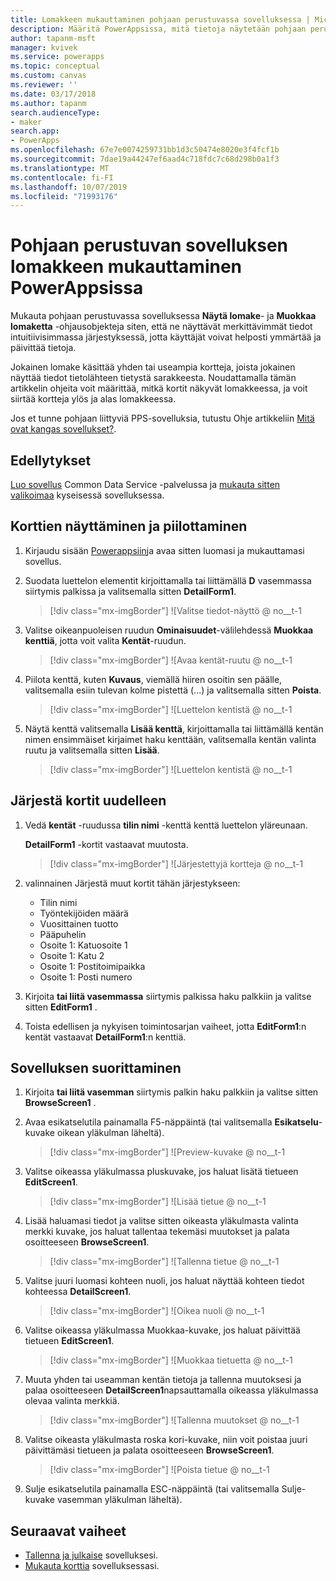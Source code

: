 ```yaml
---
title: Lomakkeen mukauttaminen pohjaan perustuvassa sovelluksessa | Microsoft Docs
description: Määritä PowerAppsissa, mitä tietoja näytetään pohjaan perustuvan sovelluksen lomakkeessa, missä järjestyksessä ne näytetään ja missä ohjausobjekteissa ne näytetään.
author: tapanm-msft
manager: kvivek
ms.service: powerapps
ms.topic: conceptual
ms.custom: canvas
ms.reviewer: ''
ms.date: 03/17/2018
ms.author: tapanm
search.audienceType:
- maker
search.app:
- PowerApps
ms.openlocfilehash: 67e7e0074259731bb1d3c50474e8020e3f4fcf1b
ms.sourcegitcommit: 7dae19a44247ef6aad4c718fdc7c68d298b0a1f3
ms.translationtype: MT
ms.contentlocale: fi-FI
ms.lasthandoff: 10/07/2019
ms.locfileid: "71993176"
---
```

# <a name="customize-a-canvas-app-form-in-powerapps"></a>Pohjaan perustuvan sovelluksen lomakkeen mukauttaminen PowerAppsissa

Mukauta pohjaan perustuvassa sovelluksessa **Näytä lomake**- ja **Muokkaa lomaketta** -ohjausobjekteja siten, että ne näyttävät merkittävimmät tiedot intuitiivisimmassa järjestyksessä, jotta käyttäjät voivat helposti ymmärtää ja päivittää tietoja.

Jokainen lomake käsittää yhden tai useampia kortteja, joista jokainen näyttää tiedot tietolähteen tietystä sarakkeesta. Noudattamalla tämän artikkelin ohjeita voit määrittää, mitkä kortit näkyvät lomakkeessa, ja voit siirtää kortteja ylös ja alas lomakkeessa.

Jos et tunne pohjaan liittyviä PPS-sovelluksia, tutustu Ohje artikkeliin [Mitä ovat kangas sovellukset?](getting-started.md).

## <a name="prerequisites"></a>Edellytykset

[Luo sovellus](data-platform-create-app.md) Common Data Service -palvelussa ja [mukauta sitten valikoimaa](customize-layout-sharepoint.md) kyseisessä sovelluksessa.

## <a name="show-and-hide-cards"></a>Korttien näyttäminen ja piilottaminen

1. Kirjaudu sisään [Powerappsiin](http://web.powerapps.com?utm_source=padocs&utm_medium=linkinadoc&utm_campaign=referralsfromdoc)ja avaa sitten luomasi ja mukauttamasi sovellus.

1. Suodata luettelon elementit kirjoittamalla tai liittämällä **D** vasemmassa siirtymis palkissa ja valitsemalla sitten **DetailForm1**.

    > [!div class="mx-imgBorder"]
    > ![Valitse tiedot-näyttö @ no__t-1

1. Valitse oikeanpuoleisen ruudun **Ominaisuudet**-välilehdessä **Muokkaa kenttiä**, jotta voit valita **Kentät**-ruudun.

    > [!div class="mx-imgBorder"]
    > ![Avaa kentät-ruutu @ no__t-1

1. Piilota kenttä, kuten **Kuvaus**, viemällä hiiren osoitin sen päälle, valitsemalla esiin tulevan kolme pistettä (...) ja valitsemalla sitten **Poista**.

    > [!div class="mx-imgBorder"]
    > ![Luettelon kentistä @ no__t-1

1. Näytä kenttä valitsemalla **Lisää kenttä**, kirjoittamalla tai liittämällä kentän nimen ensimmäiset kirjaimet haku kenttään, valitsemalla kentän valinta ruutu ja valitsemalla sitten **Lisää**.

    > [!div class="mx-imgBorder"]
    > ![Luettelon kentistä @ no__t-1

## <a name="reorder-the-cards"></a>Järjestä kortit uudelleen

1. Vedä **kentät** -ruudussa **tilin nimi** -kenttä kenttä luettelon yläreunaan.

    **DetailForm1** -kortit vastaavat muutosta.

    > [!div class="mx-imgBorder"]
    > ![Järjestettyjä kortteja @ no__t-1

1. valinnainen Järjestä muut kortit tähän järjestykseen:

    - Tilin nimi
    - Työntekijöiden määrä
    - Vuosittainen tuotto
    - Pääpuhelin
    - Osoite 1: Katuosoite 1
    - Osoite 1: Katu 2
    - Osoite 1: Postitoimipaikka
    - Osoite 1: Posti numero

1. Kirjoita **tai liitä vasemmassa** siirtymis palkissa haku palkkiin ja valitse sitten **EditForm1** .

1. Toista edellisen ja nykyisen toimintosarjan vaiheet, jotta **EditForm1**:n kentät vastaavat **DetailForm1**:n kenttiä.

## <a name="run-the-app"></a>Sovelluksen suorittaminen

1. Kirjoita **tai liitä vasemman** siirtymis palkin haku palkkiin ja valitse sitten **BrowseScreen1** .

1. Avaa esikatselutila painamalla F5-näppäintä (tai valitsemalla **Esikatselu**-kuvake oikean yläkulman läheltä).

    > [!div class="mx-imgBorder"]
    > ![Preview-kuvake @ no__t-1

1. Valitse oikeassa yläkulmassa pluskuvake, jos haluat lisätä tietueen **EditScreen1**.

    > [!div class="mx-imgBorder"]
    > ![Lisää tietue @ no__t-1

1. Lisää haluamasi tiedot ja valitse sitten oikeasta yläkulmasta valinta merkki kuvake, jos haluat tallentaa tekemäsi muutokset ja palata osoitteeseen **BrowseScreen1**.

    > [!div class="mx-imgBorder"]
    > ![Tallenna tietue @ no__t-1

1. Valitse juuri luomasi kohteen nuoli, jos haluat näyttää kohteen tiedot kohteessa **DetailScreen1**.

    > [!div class="mx-imgBorder"]
    > ![Oikea nuoli @ no__t-1

1. Valitse oikeassa yläkulmassa Muokkaa-kuvake, jos haluat päivittää tietueen **EditScreen1**.

    > [!div class="mx-imgBorder"]
    > ![Muokkaa tietuetta @ no__t-1

1. Muuta yhden tai useamman kentän tietoja ja tallenna muutoksesi ja palaa osoitteeseen **DetailScreen1**napsauttamalla oikeassa yläkulmassa olevaa valinta merkkiä.

    > [!div class="mx-imgBorder"]
    > ![Tallenna muutokset @ no__t-1

1. Valitse oikeasta yläkulmasta roska kori-kuvake, niin voit poistaa juuri päivittämäsi tietueen ja palata osoitteeseen **BrowseScreen1**.

    > [!div class="mx-imgBorder"]
    > ![Poista tietue @ no__t-1

1. Sulje esikatselutila painamalla ESC-näppäintä (tai valitsemalla Sulje-kuvake vasemman yläkulman läheltä).

## <a name="next-steps"></a>Seuraavat vaiheet

- [Tallenna ja julkaise](save-publish-app.md) sovelluksesi.
- [Mukauta korttia](customize-card.md) sovelluksessasi.